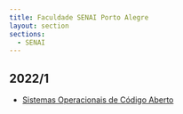 ```yaml
---
title: Faculdade SENAI Porto Alegre
layout: section
sections:
  - SENAI
---
```


## 2022/1

* [Sistemas Operacionais de Código Aberto](2022-01-soca)

